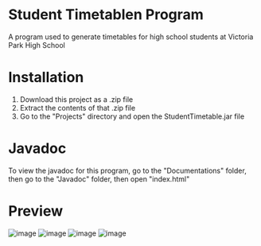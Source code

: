 # Student Timetablen Program
A program used to generate timetables for high school students at Victoria Park High School


# Installation
1. Download this project as a .zip file
2. Extract the contents of that .zip file
3. Go to the "Projects" directory and open the StudentTimetable.jar file

# Javadoc
To view the javadoc for this program, go to the "Documentations" folder, then go to the "Javadoc" folder, then open "index.html"

# Preview
![image](https://user-images.githubusercontent.com/32133198/189811549-cb016020-6578-4d01-a6e2-9179ab5b8bb2.png)
![image](https://user-images.githubusercontent.com/32133198/189812050-3a0dc127-3ba7-409d-acbb-b194c2ce8486.png)
![image](https://user-images.githubusercontent.com/32133198/189813067-2ddbe650-f8a1-4682-85ef-9550306da642.png)
![image](https://user-images.githubusercontent.com/32133198/189813161-54c3d667-710a-47f8-9b0e-125691c2b207.png)
